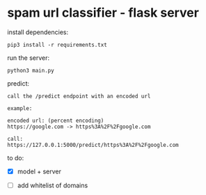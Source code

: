# spam url classifier - flask server

install dependencies:
```
pip3 install -r requirements.txt
```

run the server:
```
python3 main.py
```

predict:
```
call the /predict endpoint with an encoded url

example:

encoded url: (percent encoding)
https://google.com -> https%3A%2F%2Fgoogle.com

call:
https://127.0.0.1:5000/predict/https%3A%2F%2Fgoogle.com
```

to do:
- [x] model + server
- [ ] add whitelist of domains 

